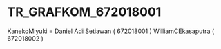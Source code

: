 # TR_GRAFKOM_672018001
KanekoMiyuki = Daniel Adi Setiawan ( 672018001 )
WilliamCEkasaputra ( 672018002 )

